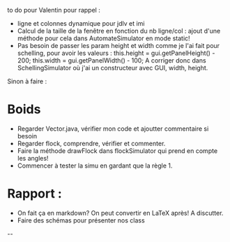 to do pour Valentin pour rappel :
* ligne et colonnes dynamique pour jdlv et imi
* Calcul de la taille de la fenêtre en fonction du nb ligne/col : ajout d'une méthode pour cela dans AutomateSimulator en mode static!
* Pas besoin de passer les param height et width comme je l'ai fait pour schelling, pour avoir les valeurs :
this.height = gui.getPanelHeight() - 200;
		this.width = gui.getPanelWidth() - 100;
A corriger donc dans SchellingSimulator où j'ai un constructeur avec GUI, width, height.


Sinon à faire :
# Boids
* Regarder Vector.java, vérifier mon code et ajoutter commentaire si besoin
* Regarder flock, comprendre, vérifier et commenter.
* Faire la méthode drawFlock dans flockSimulator qui prend en compte les angles!
* Commencer  à tester la simu en gardant que la règle 1.


# Rapport :
* On fait ça en markdown? On peut convertir en LaTeX après! A discutter.
* Faire des schémas pour présenter nos class


-- 

